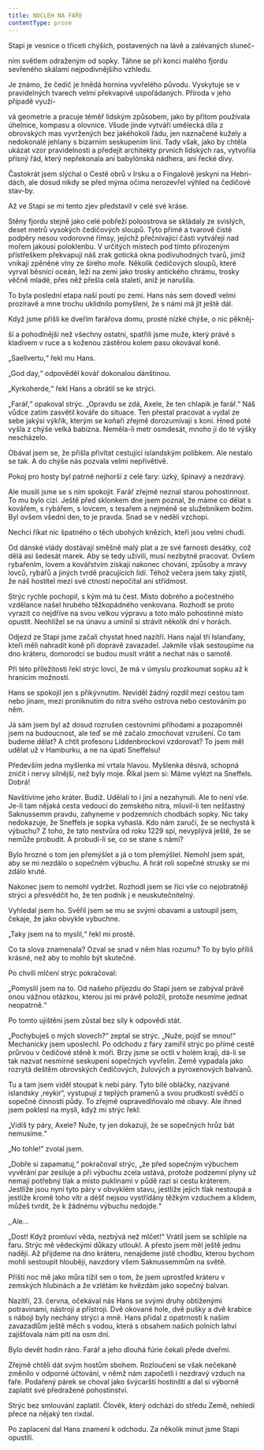 ```yaml
---
title: NOCLEH NA FAŘE
contentType: prose
---
```


<section>

Stapi je vesnice o třiceti chýších, postavených na lávě a zalévaných sluneč-

ním světlem odraženým od sopky. Táhne se při konci malého fjordu sevřeného skálami nejpodivnějšího vzhledu.

Je známo, že čedič je hnědá hornina vyvřelého původu. Vyskytuje se v pravidelných tvarech velmi překvapivě uspořádaných. Příroda v jeho případě využí-

vá geometrie a pracuje téměř lidským způsobem, jako by přitom používala úhelnice, kompasu a olovnice. Všude jinde vytváří umělecká díla z obrovských mas vyvržených bez jakéhokoli řádu, jen naznačené kužely a nedokonalé jehlany s bizarním seskupením linií. Tady však, jako by chtěla ukázat vzor pravidelnosti a předejít architekty prvních lidských ras, vytvořila přísný řád, který nepřekonala ani babylónská nádhera, ani řecké divy.

Častokrát jsem slýchal o Cestě obrů v Irsku a o Fingalově jeskyni na Hebri-dách, ale dosud nikdy se před mýma očima nerozevřel výhled na čedičové stav-by.

Až ve Stapi se mi tento zjev představil v celé své kráse.

Stěny fjordu stejně jako celé pobřeží poloostrova se skládaly ze svislých, deset metrů vysokých čedičových sloupů. Tyto přímé a tvarově čisté podpěry nesou vodorovné římsy, jejichž přečnívající části vytvářejí nad mořem jakousi poloklenbu. V určitých místech pod tímto přirozeným přístřeškem překvapují náš zrak gotická okna podivuhodných tvarů, jimiž vnikají zpěněné vlny ze širého moře. Několik čedičových sloupů, které vyrval běsnící oceán, leží na zemi jako trosky antického chrámu, trosky věčně mladé, přes něž přešla celá staletí, aniž je narušila.

To byla poslední etapa naší pouti po zemi. Hans nás sem dovedl velmi prozíravě a mne trochu uklidnilo pomyšlení, že s námi má jít ještě dál.

Když jsme přišli ke dveřím farářova domu, prosté nízké chýše, o nic pěkněj-

ší a pohodlnější než všechny ostatní, spatřili jsme muže, který právě s kladivem v ruce a s koženou zástěrou kolem pasu okovával koně.

„Saellvertu,“ řekl mu Hans.

„God day,“ odpověděl kovář dokonalou dánštinou.

„Kyrkoherde,“ řekl Hans a obrátil se ke strýci.

„Farář,“ opakoval strýc. „Opravdu se zdá, Axele, že ten chlapík je farář.“ Náš vůdce zatím zasvětil kováře do situace. Ten přestal pracovat a vydal ze sebe jakýsi výkřik, kterým se koňaři zřejmě dorozumívají s koni. Hned poté vyšla z chýše velká babizna. Neměla-li metr osmdesát, mnoho jí do té výšky nescházelo.

Obával jsem se, že přišla přivítat cestující islandským polibkem. Ale nestalo se tak. A do chýše nás pozvala velmi nepřívětivě.

Pokoj pro hosty byl patrně nejhorší z celé fary: úzký, špinavý a nezdravý.

Ale musili jsme se s ním spokojit. Farář zřejmě neznal starou pohostinnost. To mu bylo cizí. Ještě před sklonkem dne jsem poznal, že máme co dělat s kovářem, s rybářem, s lovcem, s tesařem a nejméně se služebníkem božím. Byl ovšem všední den, to je pravda. Snad se v neděli vzchopí.

Nechci říkat nic špatného o těch ubohých knězích, kteří jsou velmi chudí.

Od dánské vlády dostávají směšně malý plat a ze své farnosti desátky, což dělá asi šedesát marek. Aby se tedy uživili, musí nezbytně pracovat. Ovšem rybařením, lovem a kovářstvím získají nakonec chování, způsoby a mravy lovců, rybářů a jiných tvrdě pracujících lidí. Téhož večera jsem taky zjistil, že náš hostitel mezi své ctnosti nepočítal ani střídmost.

Strýc rychle pochopil, s kým má tu čest. Místo dobrého a počestného vzdělance našel hrubého těžkopádného venkovana. Rozhodl se proto vyrazit co nejdříve na svou velkou výpravu a toto málo pohostinné místo opustit. Neohlížel se na únavu a umínil si strávit několik dní v horách.

Odjezd ze Stapi jsme začali chystat hned nazítří. Hans najal tři Islanďany, kteří měli nahradit koně při dopravě zavazadel. Jakmile však sestoupíme na dno kráteru, domorodci se budou musit vrátit a nechat nás o samotě.

Při této příležitosti řekl strýc lovci, že má v úmyslu prozkoumat sopku až k hranicím možností.

Hans se spokojil jen s přikývnutím. Neviděl žádný rozdíl mezi cestou tam nebo jinam, mezi proniknutím do nitra svého ostrova nebo cestováním po něm.

Já sám jsem byl až dosud rozrušen cestovními příhodami a pozapomněl jsem na budoucnost, ale teď se mě začalo zmocňovat vzrušení. Co tam budeme dělat? A chtít profesoru Liddenbrockovi vzdorovat? To jsem měl udělat už v Hamburku, a ne na úpatí Sneffelsu!

Především jedna myšlenka mi vrtala hlavou. Myšlenka děsivá, schopná zničit i nervy silnější, než byly moje. Říkal jsem si: Máme vylézt na Sneffels. Dobrá!

Navštívíme jeho kráter. Budiž. Udělali to i jiní a nezahynuli. Ale to není vše. Je-li tam nějaká cesta vedoucí do zemského nitra, mluvil-li ten nešťastný Saknussemm pravdu, zahyneme v podzemních chodbách sopky. Nic taky nedokazuje, že Sneffels je sopka vyhaslá. Kdo nám zaručí, že se nechystá k výbuchu? Z toho, že tato nestvůra od roku 1229 spí, nevyplývá ještě, že se nemůže probudit. A probudí-li se, co se stane s námi?

Bylo hrozné o tom jen přemýšlet a já o tom přemýšlel. Nemohl jsem spát, aby se mi nezdálo o sopečném výbuchu. A hrát roli sopečné strusky se mi zdálo kruté.

Nakonec jsem to nemohl vydržet. Rozhodl jsem se říci vše co nejobratněji strýci a přesvědčit ho, že ten podnik j e neuskutečnitelný.

Vyhledal jsem ho. Svěřil jsem se mu se svými obavami a ustoupil jsem, čekaje, že jako obvykle vybuchne.

„Taky jsem na to myslil,“ řekl mi prostě.

Co ta slova znamenala? Ozval se snad v něm hlas rozumu? To by bylo příliš krásné, než aby to mohlo být skutečné.

Po chvíli mlčení strýc pokračoval:

„Pomyslil jsem na to. Od našeho příjezdu do Stapi jsem se zabýval právě onou vážnou otázkou, kterou jsi mi právě položil, protože nesmíme jednat neopatrně.“

Po tomto ujištění jsem zůstal bez síly k odpovědi stát.

„Pochybuješ o mých slovech?“ zeptal se strýc. „Nuže, pojď se mnou!“ Mechanicky jsem uposlechl. Po odchodu z fary zamířil strýc po přímé cestě průrvou v čedičové stěně k moři. Brzy jsme se octli v holém kraji, dá-li se tak nazvat nesmírné seskupení sopečných vyvřelin. Země vypadala jako rozrytá deštěm obrovských čedičových, žulových a pyroxenových balvanů.

Tu a tam jsem viděl stoupat k nebi páry. Tyto bílé obláčky, nazývané islandsky ,reykir“, vystupují z teplých pramenů a svou prudkostí svědčí o sopečné činnosti půdy. To zřejmě ospravedlňovalo mé obavy. Ale ihned jsem poklesl na mysli, když mi strýc řekl:

„Vidíš ty páry, Axele? Nuže, ty jen dokazují, že se sopečných hrůz bát nemusíme.“

„No tohle!“ zvolal jsem.

„Dobře si zapamatuj,“ pokračoval strýc, „že před sopečným výbuchem vyvěrání par zesiluje a při výbuchu zcela ustává, protože podzemní plyny už nemají potřebný tlak a místo puklinami v půdě razí si cestu kráterem. Jestliže jsou nyní tyto páry v obvyklém stavu, jestliže jejich tlak nestoupá a jestliže kromě toho vítr a déšť nejsou vystřídány těžkým vzduchem a klidem, můžeš tvrdit, že k žádnému výbuchu nedojde.“

,,Ale…

„Dost! Když promluví věda, nezbývá než mlčet!“ Vrátil jsem se schlíple na faru. Strýc mě vědeckými důkazy utloukl. A přesto jsem měl ještě jednu naději. Až přijdeme na dno kráteru, nenajdeme jistě chodbu, kterou bychom mohli sestoupit hlouběji, navzdory všem Saknussemmům na světě.

Příští noc mě jako můra tížil sen o tom, že jsem uprostřed kráteru v zemských hlubinách a že vzlétám ke hvězdám jako sopečný balvan.

Nazítří, 23. června, očekával nás Hans se svými druhy obtíženými potravinami, nástroji a přístroji. Dvě okované hole, dvě pušky a dvě krabice s náboji byly nechány strýci a mně. Hans přidal z opatrnosti k našim zavazadlům ještě měch s vodou, která s obsahem našich polních lahví zajišťovala nám pití na osm dní.

Bylo devět hodin ráno. Farář a jeho dlouhá fúrie čekali přede dveřmi.

Zřejmě chtěli dát svým hostům sbohem. Rozloučení se však nečekaně změnilo v odporné účtování, v němž nám započetli i nezdravý vzduch na faře. Podařený párek se choval jako švýcarští hostinští a dal si výborně zaplatit své předražené pohostinství.

Strýc bez smlouvání zaplatil. Člověk, který odchází do středu Země, nehledí přece na nějaký ten rixdal.

Po zaplacení dal Hans znamení k odchodu. Za několik minut jsme Stapi opustili.

</section>
